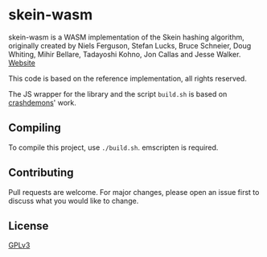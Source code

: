 # skein-wasm
skein-wasm is a WASM implementation of the Skein hashing algorithm, originally created by Niels Ferguson, Stefan Lucks, Bruce Schneier, Doug Whiting, Mihir Bellare, Tadayoshi Kohno, Jon Callas and Jesse Walker. [Website](http://www.skein-hash.info/)

This code is based on the reference implementation, all rights reserved.

The JS wrapper for the library and the script `build.sh` is based on [crashdemons](https://github.com/crashdemons/)' work.

## Compiling

To compile this project, use `./build.sh`.
emscripten is required.

## Contributing
Pull requests are welcome. For major changes, please open an issue first to discuss what you would like to change.

## License
[GPLv3](https://www.gnu.org/licenses/gpl-3.0.html)

